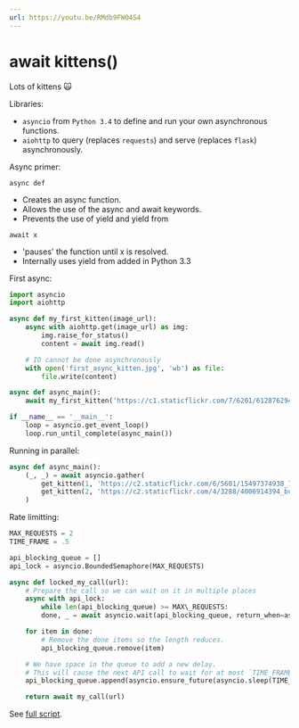 ```yaml
---
url: https://youtu.be/RMdb9FWO4S4
---
```


# await kittens()

Lots of kittens 🙀

Libraries:
- `asyncio` from `Python 3.4` to define and run your own asynchronous functions.
- `aiohttp` to query (replaces `requests`) and serve (replaces `flask`) asynchronously.

Async primer:

`async def`
- Creates an async function.
- Allows the use of the async and await keywords.
- Prevents the use of yield and yield from

`await x`
- 'pauses' the function until x is resolved.
- Internally uses yield from added in Python 3.3

First async:
```python
import asyncio
import aiohttp

async def my_first_kitten(image_url):
    async with aiohttp.get(image_url) as img:
        img.raise_for_status()
        content = await img.read()

    # IO cannot be done asynchronously
    with open('first_async_kitten.jpg', 'wb') as file:
        file.write(content)

async def async_main():
    await my_first_kitten('https://c1.staticflickr.com/7/6201/6128762944_72a4e5d2af_o_d.jpg')

if __name__ == '__main__':
    loop = asyncio.get_event_loop()
    loop.run_until_complete(async_main())
```

Running in parallel:
```python
async def async_main():
    (_, _) = await asyncio.gather(
        get_kitten(1, 'https://c2.staticflickr.com/6/5601/15497374938_7239eb4d9f_k.jpg'),
        get_kitten(2, 'https://c2.staticflickr.com/4/3288/4006914394_bcd2fe6539_o.jpg')
    )
```

Rate limitting:
```python
MAX_REQUESTS = 2
TIME_FRAME = .5

api_blocking_queue = []
api_lock = asyncio.BoundedSemaphore(MAX_REQUESTS)

async def locked_my_call(url):
    # Prepare the call so we can wait on it in multiple places
    async with api_lock:
        while len(api_blocking_queue) >= MAX\_REQUESTS:
        done, _ = await asyncio.wait(api_blocking_queue, return_when=asyncio.FIRST_COMPLETED)

    for item in done:
        # Remove the done items so the length reduces.
        api_blocking_queue.remove(item)

    # We have space in the queue to add a new delay.
    # This will cause the next API call to wait for at most `TIME_FRAME` before running.
    api_blocking_queue.append(asyncio.ensure_future(asyncio.sleep(TIME_FRAME)))

    return await my_call(url)
```

See [full script](https://github.com/leesdolphin/await-kittens/blob/c39bd20d64c797fdfcb0b44aa52073d728e17d9f/code/kittens/now_what/rate_limiting.py).
